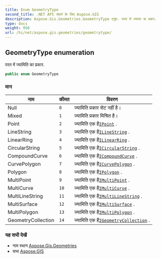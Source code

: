 ```yaml
---
title: Enum GeometryType
second_title: .NET API संदर्भ के लिए Aspose.GIS
description: Aspose.Gis.Geometries.GeometryType एनुम. परत में ज्यमत क प्रकर.
type: docs
weight: 950
url: /hi/net/aspose.gis.geometries/geometrytype/
---
```

## GeometryType enumeration

परत में ज्यामिति का प्रकार.

```csharp
public enum GeometryType
```

### मान

| नाम | कीमत | विवरण |
| --- | --- | --- |
| Null | `0` | ज्यामिति प्रकार सेट नहीं है। |
| Mixed | `1` | ज्यामिति प्रकार मिश्रित है। |
| Point | `2` | ज्यामिति एक है[`IPoint`](../ipoint/) . |
| LineString | `3` | ज्यामिति एक है[`ILineString`](../ilinestring/) . |
| LinearRing | `4` | ज्यामिति एक है[`ILinearRing`](../ilinearring/) . |
| CircularString | `5` | ज्यामिति एक है[`ICircularString`](../icircularstring/) . |
| CompoundCurve | `6` | ज्यामिति एक है[`ICompoundCurve`](../icompoundcurve/) . |
| CurvePolygon | `7` | ज्यामिति एक है[`ICurvePolygon`](../icurvepolygon/) . |
| Polygon | `8` | ज्यामिति एक है[`IPolygon`](../ipolygon/) . |
| MultiPoint | `9` | ज्यामिति एक है[`IMultiPoint`](../imultipoint/) . |
| MultiCurve | `10` | ज्यामिति एक है[`IMultiCurve`](../imulticurve/) . |
| MultiLineString | `11` | ज्यामिति एक है[`IMultiLineString`](../imultilinestring/) . |
| MultiSurface | `12` | ज्यामिति एक है[`IMultiSurface`](../imultisurface/) . |
| MultiPolygon | `13` | ज्यामिति एक है[`IMultiPolygon`](../imultipolygon/) . |
| GeometryCollection | `14` | ज्यामिति एक है[`IGeometryCollection`](../igeometrycollection/) . |

### यह सभी देखें

* नाम स्थान [Aspose.Gis.Geometries](../../aspose.gis.geometries/)
* सभा [Aspose.GIS](../../)


